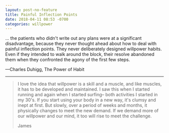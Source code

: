 ```yaml
---
layout: post-no-feature
title: Painful Inflection Points
date: 2018-04-11 08:53 -0700
categories: willpower
---
```

... the patients who didn't write out any plans were at a significant disadvantage, because they never thought ahead about how to deal with painful inflection points. They never deliberately designed willpower habits. Even if they intended to walk around the block, their resolve abandoned them when they confronted the agony of the first few steps.

––Charles Duhigg, The Power of Habit 

***

>I love the idea that willpower is a skill and a muscle, and like muscles, it has to be developed and maintained. I saw this when I started running and again when I started surfing– both activities I started in my 30's. If you start using your body in a new way, it's clumsy and inept at first. But slowly, over a period of weeks and months, it physically changes to meet the new demand. If we demand more of our willpower and our mind, it too will rise to meet the challenge.
>
> James